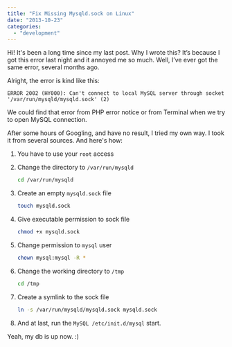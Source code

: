 ```yaml
---
title: "Fix Missing Mysqld.sock on Linux"
date: "2013-10-23"
categories:
  - "development"
---
```


Hi! It's been a long time since my last post. Why I wrote this? It’s because I got this error last night and it annoyed me so much. Well, I’ve ever got the same error, several months ago.

Alright, the error is kind like this:

```
ERROR 2002 (HY000): Can't connect to local MySQL server through socket '/var/run/mysqld/mysqld.sock' (2)
```

We could find that error from PHP error notice or from Terminal when we try to open MySQL connection.

After some hours of Googling, and have no result, I tried my own way. I took it from several sources. And here's how:

1. You have to use your `root` access
2. Change the directory to `/var/run/mysqld`

   ```sh
   cd /var/run/mysqld
   ```

3. Create an empty `mysqld.sock` file

   ```sh
   touch mysqld.sock
   ```

4. Give executable permission to sock file

   ```sh
   chmod +x mysqld.sock
   ```

5. Change permission to `mysql` user

   ```sh
   chown mysql:mysql -R *
   ```

6. Change the working directory to `/tmp`

   ```sh
   cd /tmp
   ```

7. Create a symlink to the sock file

   ```sh
   ln -s /var/run/mysqld/mysqld.sock mysqld.sock
   ```

8. And at last, run the `MySQL /etc/init.d/mysql` start.

Yeah, my db is up now. :)
